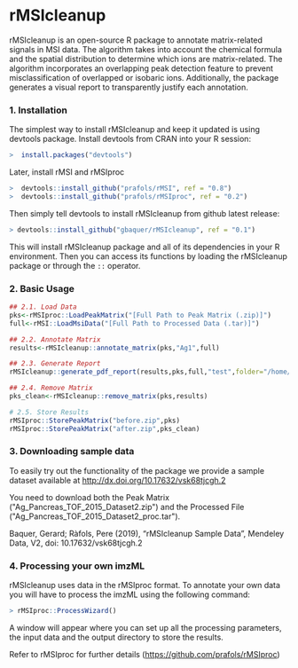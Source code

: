 # rMSIcleanup

rMSIcleanup is an open-source R package to annotate matrix-related signals in MSI data. The algorithm takes into account the chemical formula and the spatial distribution to determine which ions are matrix-related. The algorithm incorporates an overlapping peak detection feature to prevent misclassification of overlapped or isobaric ions. Additionally, the package generates a visual report to transparently justify each annotation.


### 1. Installation

The simplest way to install rMSIcleanup and keep it updated is using devtools package. Install devtools from CRAN into your R session:
```R
>  install.packages("devtools")
```
Later, install rMSI and rMSIproc
```R
>  devtools::install_github("prafols/rMSI", ref = "0.8")
>  devtools::install_github("prafols/rMSIproc", ref = "0.2")
```
Then simply tell devtools to install rMSIcleanup from github latest release:
```R
> devtools::install_github("gbaquer/rMSIcleanup", ref = "0.1")
```
This will install rMSIcleanup package and all of its dependencies in your R environment. Then you can access its functions by loading the rMSIcleanup package or through the `::` operator.

### 2. Basic Usage
```R
## 2.1. Load Data
pks<-rMSIproc::LoadPeakMatrix("[Full Path to Peak Matrix (.zip)]")
full<-rMSI::LoadMsiData("[Full Path to Processed Data (.tar)]")

## 2.2. Annotate Matrix
results<-rMSIcleanup::annotate_matrix(pks,"Ag1",full)

## 2.3. Generate Report
rMSIcleanup::generate_pdf_report(results,pks,full,"test",folder="/home/gbaquer/")

## 2.4. Remove Matrix
pks_clean<-rMSIcleanup::remove_matrix(pks,results)

# 2.5. Store Results
rMSIproc::StorePeakMatrix("before.zip",pks)
rMSIproc::StorePeakMatrix("after.zip",pks_clean)
```
### 3. Downloading sample data
To easily try out the functionality of the package we provide a sample dataset available at http://dx.doi.org/10.17632/vsk68tjcgh.2

You need to download both the Peak Matrix ("Ag_Pancreas_TOF_2015_Dataset2.zip") and the Processed File ("Ag_Pancreas_TOF_2015_Dataset2_proc.tar").

Baquer, Gerard; Ràfols, Pere (2019), “rMSIcleanup Sample Data”, Mendeley Data, V2, doi: 10.17632/vsk68tjcgh.2

### 4. Processing your own imzML
rMSIcleanup uses data in the rMSIproc format. To annotate your own data you will have to process the imzML using the following command:

```R
> rMSIproc::ProcessWizard()
```
A window will appear where you can set up all the processing parameters, the input data and the output directory to store the results.

Refer to rMSIproc for further details (https://github.com/prafols/rMSIproc)
